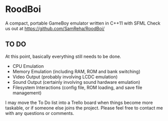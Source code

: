 # RoodBoi
A compact, portable GameBoy emulator written in C++11 with SFML
Check us out at https://github.com/SamReha/RoodBoi/

## TO DO
At this point, basically everything still needs to be done.
* CPU Emulation
* Memory Emulation (including RAM, ROM and bank switching)
* Video Output (probably involving LCDC emulation)
* Sound Output (certainly involving sound hardware emulation)
* Filesystem Interactions (config file, ROM loading, and save file management)

I may move the To Do list into a Trello board when things become more taskable, or if someone else joins the project. Please feel free to contact me with any questions or comments.
